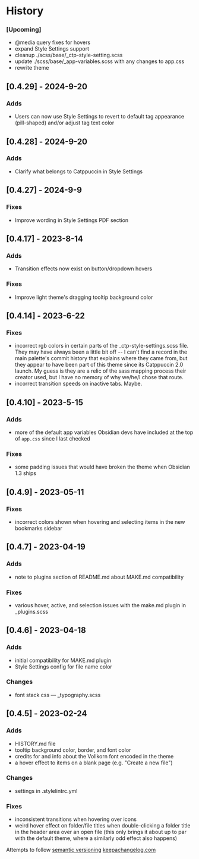 # History

### [Upcoming]
+ @media query fixes for hovers
+ expand Style Settings support
+ cleanup ./scss/base/_ctp-style-setting.scss
+ update ./scss/base/_app-variables.scss with any changes to app.css
+ rewrite theme

## [0.4.29] - 2024-9-20
### Adds
+ Users can now use Style Settings to revert to default tag appearance (pill-shaped) and/or adjust tag text color

## [0.4.28] - 2024-9-20
### Adds
+ Clarify what belongs to Catppuccin in Style Settings

## [0.4.27] - 2024-9-9
### Fixes
+ Improve wording in Style Settings PDF section

## [0.4.17] - 2023-8-14
### Adds
+ Transition effects now exist on button/dropdown hovers

### Fixes
+ Improve light theme's dragging tooltip background color

## [0.4.14] - 2023-6-22
### Fixes
+ incorrect rgb colors in certain parts of the _ctp-style-settings.scss file. They may have always been a little bit off -- I can't find a record in the main palette's commit history that explains where they came from, but they appear to have been part of this theme since its Catppuccin 2.0 launch. My guess is they are a relic of the sass mapping process their creator used, but I have no memory of why we/he/I chose that route.
+ incorrect transition speeds on inactive tabs. Maybe.

## [0.4.10] - 2023-5-15
### Adds
+ more of the default app variables Obsidian devs have included at the top of `app.css` since I last checked

### Fixes
+ some padding issues that would have broken the theme when Obsidian 1.3 ships

## [0.4.9] - 2023-05-11

### Fixes
+ incorrect colors shown when hovering and selecting items in the new bookmarks sidebar

## [0.4.7] - 2023-04-19

### Adds
+ note to plugins section of README.md about MAKE.md compatibility

### Fixes
+ various hover, active, and selection issues with the make.md plugin in _plugins.scss

## [0.4.6] - 2023-04-18

### Adds
+ initial compatibility for MAKE.md plugin
+ Style Settings config for file name color

### Changes
+ font stack css — _typography.scss

## [0.4.5] - 2023-02-24

### Adds
+ HISTORY.md file
+ tooltip background color, border, and font color
+ credits for and info about the Vollkorn font encoded in the theme
+ a hover effect to items on a blank page (e.g. "Create a new file")

### Changes
+ settings in .stylelintrc.yml

### Fixes
+ inconsistent transitions when hovering over icons
+ weird hover effect on folder/file titles when double-clicking a folder title in the header area over an open file (this only brings it about up to par with the default theme, where a similarly odd effect also happens)


Attempts to follow [semantic versioning](https://semver.org)
[keepachangelog.com](https://keepachangelog.com)
